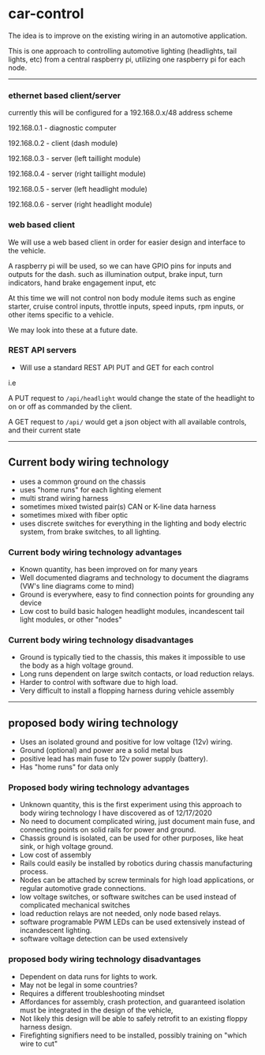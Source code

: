 # car-control
The idea is to improve on the existing wiring in an automotive application. 

This is one approach to controlling automotive lighting (headlights, tail lights, etc) from a central raspberry pi, utilizing one raspberry pi for each node. 

---

### ethernet based client/server
currently this will be configured for a 192.168.0.x/48 address scheme

192.168.0.1 - diagnostic computer

192.168.0.2 - client (dash module)

192.168.0.3 - server (left taillight module)

192.168.0.4 - server (right taillight module)

192.168.0.5 - server (left headlight module)

192.168.0.6 - server (right headlight module)

### web based client
We will use a web based client in order for easier design and interface to the vehicle.

A raspberry pi will be used, so we can have GPIO pins for inputs and outputs for the dash. such as illumination output, brake input, turn indicators, hand brake engagement input, etc

At this time we will not control non body module items such as engine starter, cruise control inputs, throttle inputs, speed inputs, rpm inputs, or other items specific to a vehicle.

We may look into these at a future date. 


### REST API servers
* Will use a standard REST API PUT and GET for each control

i.e 

A PUT request to ``` /api/headlight ``` would change the state of the headlight to on or off as commanded by the client. 

A GET request to ``` /api/ ``` would get a json object with all available controls, and their current state

---

## Current body wiring technology
* uses a common ground on the chassis
* uses "home runs" for each lighting element
* multi strand wiring harness
* sometimes mixed twisted pair(s) CAN or K-line data harness
* sometimes mixed with fiber optic
* uses discrete switches for everything in the lighting and body electric system, from brake switches, to all lighting. 

### Current body wiring technology advantages
* Known quantity, has been improved on for many years
* Well documented diagrams and technology to document the diagrams (VW's line diagrams come to mind)
* Ground is everywhere, easy to find connection points for grounding any device
* Low cost to build basic halogen headlight modules, incandescent tail light modules, or other "nodes"

### Current body wiring technology disadvantages
* Ground is typically tied to the chassis, this makes it impossible to use the body as a high voltage ground.
* Long runs dependent on large switch contacts, or load reduction relays. 
* Harder to control with software due to high load. 
* Very difficult to install a flopping harness during vehicle assembly

---

## proposed body wiring technology
* Uses an isolated ground and positive for low voltage (12v) wiring.
* Ground (optional) and power are a solid metal bus
* positive lead has main fuse to 12v power supply (battery). 
* Has "home runs" for data only

### Proposed body wiring technology advantages
* Unknown quantity, this is the first experiment using this approach to body wiring technology I have discovered as of 12/17/2020
* No need to document complicated wiring, just document main fuse, and connecting points on solid rails for power and ground. 
* Chassis ground is isolated, can be used for other purposes, like heat sink, or high voltage ground.
* Low cost of assembly 
* Rails could easily be installed by robotics during chassis manufacturing process. 
* Nodes can be attached by screw terminals for high load applications, or regular automotive grade connections. 
* low voltage switches, or software switches can be used instead of complicated mechanical switches
* load reduction relays are not needed, only node based relays. 
* software programable PWM LEDs can be used extensively instead of incandescent lighting. 
* software voltage detection can be used extensively

### proposed body wiring technology disadvantages
* Dependent on data runs for lights to work. 
* May not be legal in some countries?
* Requires a different troubleshooting mindset
* Affordances for assembly, crash protection, and guaranteed isolation must be integrated in the design of the vehicle, 
* Not likely this design will be able to safely retrofit to an existing floppy harness design. 
* Firefighting signifiers need to be installed, possibly training on "which wire to cut"
